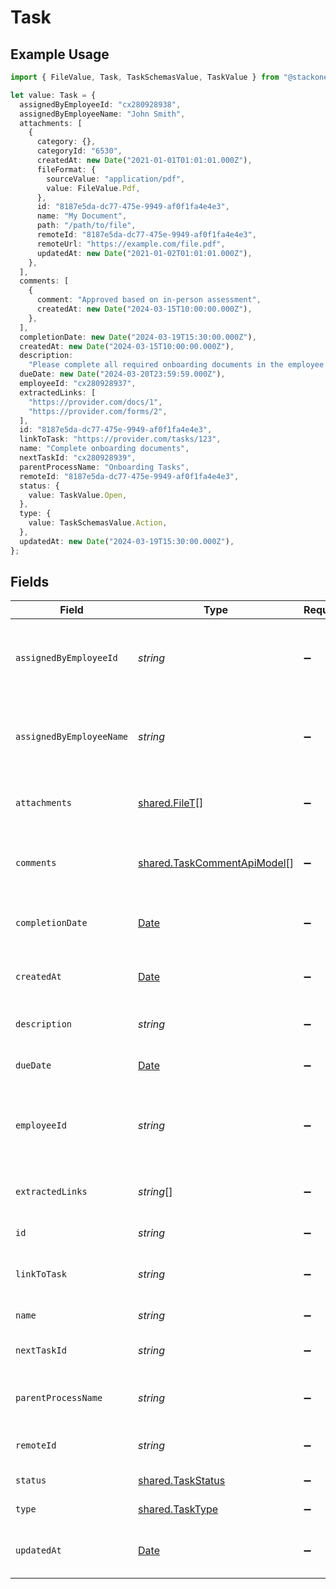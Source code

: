 # Task

## Example Usage

```typescript
import { FileValue, Task, TaskSchemasValue, TaskValue } from "@stackone/stackone-client-ts/sdk/models/shared";

let value: Task = {
  assignedByEmployeeId: "cx280928938",
  assignedByEmployeeName: "John Smith",
  attachments: [
    {
      category: {},
      categoryId: "6530",
      createdAt: new Date("2021-01-01T01:01:01.000Z"),
      fileFormat: {
        sourceValue: "application/pdf",
        value: FileValue.Pdf,
      },
      id: "8187e5da-dc77-475e-9949-af0f1fa4e4e3",
      name: "My Document",
      path: "/path/to/file",
      remoteId: "8187e5da-dc77-475e-9949-af0f1fa4e4e3",
      remoteUrl: "https://example.com/file.pdf",
      updatedAt: new Date("2021-01-02T01:01:01.000Z"),
    },
  ],
  comments: [
    {
      comment: "Approved based on in-person assessment",
      createdAt: new Date("2024-03-15T10:00:00.000Z"),
    },
  ],
  completionDate: new Date("2024-03-19T15:30:00.000Z"),
  createdAt: new Date("2024-03-15T10:00:00.000Z"),
  description:
    "Please complete all required onboarding documents in the employee portal",
  dueDate: new Date("2024-03-20T23:59:59.000Z"),
  employeeId: "cx280928937",
  extractedLinks: [
    "https://provider.com/docs/1",
    "https://provider.com/forms/2",
  ],
  id: "8187e5da-dc77-475e-9949-af0f1fa4e4e3",
  linkToTask: "https://provider.com/tasks/123",
  name: "Complete onboarding documents",
  nextTaskId: "cx280928939",
  parentProcessName: "Onboarding Tasks",
  remoteId: "8187e5da-dc77-475e-9949-af0f1fa4e4e3",
  status: {
    value: TaskValue.Open,
  },
  type: {
    value: TaskSchemasValue.Action,
  },
  updatedAt: new Date("2024-03-19T15:30:00.000Z"),
};
```

## Fields

| Field                                                                                         | Type                                                                                          | Required                                                                                      | Description                                                                                   | Example                                                                                       |
| --------------------------------------------------------------------------------------------- | --------------------------------------------------------------------------------------------- | --------------------------------------------------------------------------------------------- | --------------------------------------------------------------------------------------------- | --------------------------------------------------------------------------------------------- |
| `assignedByEmployeeId`                                                                        | *string*                                                                                      | :heavy_minus_sign:                                                                            | The ID of the employee who assigned this task                                                 | cx280928938                                                                                   |
| `assignedByEmployeeName`                                                                      | *string*                                                                                      | :heavy_minus_sign:                                                                            | The name of the employee who assigned this task                                               | John Smith                                                                                    |
| `attachments`                                                                                 | [shared.FileT](../../../sdk/models/shared/filet.md)[]                                         | :heavy_minus_sign:                                                                            | The documents attached to this task                                                           |                                                                                               |
| `comments`                                                                                    | [shared.TaskCommentApiModel](../../../sdk/models/shared/taskcommentapimodel.md)[]             | :heavy_minus_sign:                                                                            | The comments associated with this task                                                        |                                                                                               |
| `completionDate`                                                                              | [Date](https://developer.mozilla.org/en-US/docs/Web/JavaScript/Reference/Global_Objects/Date) | :heavy_minus_sign:                                                                            | The completion date of the task                                                               | 2024-03-19T15:30:00.000Z                                                                      |
| `createdAt`                                                                                   | [Date](https://developer.mozilla.org/en-US/docs/Web/JavaScript/Reference/Global_Objects/Date) | :heavy_minus_sign:                                                                            | The creation date of this task                                                                | 2024-03-15T10:00:00.000Z                                                                      |
| `description`                                                                                 | *string*                                                                                      | :heavy_minus_sign:                                                                            | The description of the task                                                                   | Please complete all required onboarding documents in the employee portal                      |
| `dueDate`                                                                                     | [Date](https://developer.mozilla.org/en-US/docs/Web/JavaScript/Reference/Global_Objects/Date) | :heavy_minus_sign:                                                                            | The due date of the task                                                                      | 2024-03-20T23:59:59.000Z                                                                      |
| `employeeId`                                                                                  | *string*                                                                                      | :heavy_minus_sign:                                                                            | The employee ID associated with this task                                                     | cx280928937                                                                                   |
| `extractedLinks`                                                                              | *string*[]                                                                                    | :heavy_minus_sign:                                                                            | List of extracted links from the task                                                         | [<br/>"https://provider.com/docs/1",<br/>"https://provider.com/forms/2"<br/>]                 |
| `id`                                                                                          | *string*                                                                                      | :heavy_minus_sign:                                                                            | Unique identifier                                                                             | 8187e5da-dc77-475e-9949-af0f1fa4e4e3                                                          |
| `linkToTask`                                                                                  | *string*                                                                                      | :heavy_minus_sign:                                                                            | Link to the task in the provider system                                                       | https://provider.com/tasks/123                                                                |
| `name`                                                                                        | *string*                                                                                      | :heavy_minus_sign:                                                                            | The name of the task                                                                          | Complete onboarding documents                                                                 |
| `nextTaskId`                                                                                  | *string*                                                                                      | :heavy_minus_sign:                                                                            | ID of the next task in sequence                                                               | cx280928939                                                                                   |
| `parentProcessName`                                                                           | *string*                                                                                      | :heavy_minus_sign:                                                                            | Name of the parent process of this task                                                       | Onboarding Tasks                                                                              |
| `remoteId`                                                                                    | *string*                                                                                      | :heavy_minus_sign:                                                                            | Provider's unique identifier                                                                  | 8187e5da-dc77-475e-9949-af0f1fa4e4e3                                                          |
| `status`                                                                                      | [shared.TaskStatus](../../../sdk/models/shared/taskstatus.md)                                 | :heavy_minus_sign:                                                                            | The status of the task                                                                        |                                                                                               |
| `type`                                                                                        | [shared.TaskType](../../../sdk/models/shared/tasktype.md)                                     | :heavy_minus_sign:                                                                            | The type of the task                                                                          |                                                                                               |
| `updatedAt`                                                                                   | [Date](https://developer.mozilla.org/en-US/docs/Web/JavaScript/Reference/Global_Objects/Date) | :heavy_minus_sign:                                                                            | The last updated date of this task                                                            | 2024-03-19T15:30:00.000Z                                                                      |